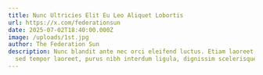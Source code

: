 ```yaml
---
title: Nunc Ultricies Elit Eu Leo Aliquet Lobortis
url: https://x.com/federationsun
date: 2025-07-02T18:40:00.000Z
image: /uploads/1st.jpg
author: The Federation Sun
description: Nunc blandit ante nec orci eleifend luctus. Etiam laoreet, lacus
  sed tempor laoreet, purus nibh interdum ligula, dignissim scelerisque eget.
---
```


